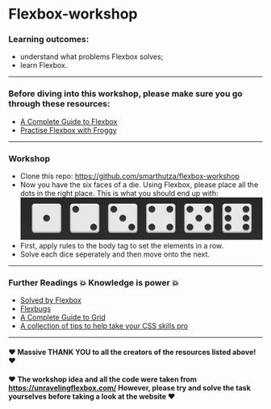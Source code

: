 # Flexbox-workshop

### Learning outcomes:
- understand what problems Flexbox solves;
- learn Flexbox.

---

### Before diving into this workshop, please make sure you go through these resources:
- [A Complete Guide to Flexbox](https://css-tricks.com/snippets/css/a-guide-to-flexbox/)
- [Practise Flexbox with Froggy](http://flexboxfroggy.com/)

---

### Workshop
- Clone this repo: https://github.com/smarthutza/flexbox-workshop
- Now you have the six faces of a die. Using Flexbox, please place all the dots in the right place. This is what you should end up with: ![Die Faces](faces.PNG)
- First, apply rules to the body tag to set the elements in a row.
- Solve each dice seperately and then move onto the next.

---

### Further Readings :boom: Knowledge is power :boom:
- [Solved by Flexbox ](https://philipwalton.github.io/solved-by-flexbox/)
- [Flexbugs](https://github.com/philipwalton/flexbugs)
- [A Complete Guide to Grid](https://css-tricks.com/snippets/css/complete-guide-grid/)
- [A collection of tips to help take your CSS skills pro](https://github.com/AllThingsSmitty/css-protips)

---

#### :heart:   Massive THANK YOU to all the creators of the resources listed above!   :heart:

#### :heart:  The workshop idea and all the code were taken from https://unravelingflexbox.com/ However, please try and solve the task yourselves before taking a look at the website   :heart:
